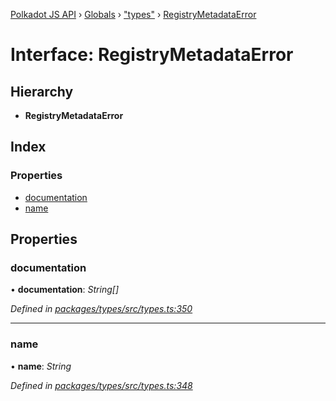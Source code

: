 [Polkadot JS API](../README.md) › [Globals](../globals.md) › ["types"](../modules/_types_.md) › [RegistryMetadataError](_types_.registrymetadataerror.md)

# Interface: RegistryMetadataError

## Hierarchy

* **RegistryMetadataError**

## Index

### Properties

* [documentation](_types_.registrymetadataerror.md#documentation)
* [name](_types_.registrymetadataerror.md#name)

## Properties

###  documentation

• **documentation**: *String[]*

*Defined in [packages/types/src/types.ts:350](https://github.com/polkadot-js/api/blob/dd97e9daee/packages/types/src/types.ts#L350)*

___

###  name

• **name**: *String*

*Defined in [packages/types/src/types.ts:348](https://github.com/polkadot-js/api/blob/dd97e9daee/packages/types/src/types.ts#L348)*
